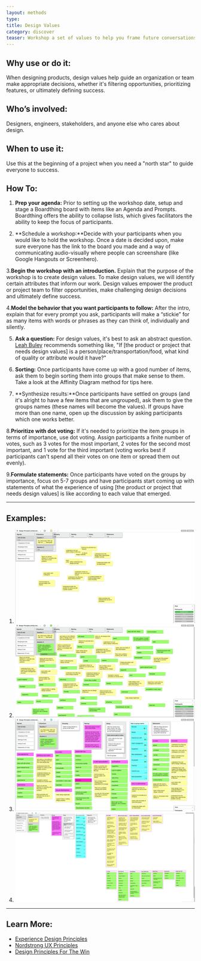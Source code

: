 ```yaml
---
layout: methods
type:
title: Design Values
category: discover
teaser: Workshop a set of values to help you frame future conversations around product success.
---
```



## Why use or do it:

When designing products, design values help guide an organization or team make appropriate decisions, whether it's filtering opportunities, prioritizing features, or ultimately defining success.

## Who’s involved:

Designers, engineers, stakeholders, and anyone else who cares about design.

## When to use it:

Use this at the beginning of a project when you need a "north star" to guide everyone to success.

## How To:

1. **Prep your agenda:** Prior to setting up the workshop date, setup and stage a Boardthing board with items like an Agenda and Prompts. Boardthing offers the ability to collapse lists, which gives facilitators the ability to keep the focus of participants.

2. **Schedule a workshop:**Decide with your participants when you would like to hold the workshop. Once a date is decided upon, make sure everyone has the link to the board you made and a way of communicating audio-visually where people can screenshare (like Google Hangouts or Screenhero).

3.**Begin the workshop with an introduction.** Explain that the purpose of the workshop is to create design values. To make design values, we will identify certain attributes that inform our work. Design values empower the product or project team to filter opportunities, make challenging design decisions and ultimately define success. 

4.**Model the behavior that you want participants to follow:** After the intro, explain that for every prompt you ask, participants will make a “stickie” for as many items with words or phrases as they can think of, individually and silently. 

5. **Ask a question:** For design values, it's best to ask an abstract question. [Leah Buley](http://leahbuley.com/) recommends something like, "If [the product or project that needs design values] is a person/place/transportation/food, what kind of quality or attribute would it have?"

6. **Sorting:** Once participants have come up with a good number of items, ask them to begin sorting them into groups that make sense to them. Take a look at the Affinity Diagram method for tips here.

7. **Synthesize results:**Once participants have settled on groups (and it's alright to have a few items that are ungrouped), ask them to give the groups names (these names will become the values). If groups have more than one name, open up the discussion by asking participants which one works better.

8.**Prioritize with dot voting:** If it's needed to prioritize the item groups in terms of importance, use dot voting. Assign participants a finite number of votes, such as 3 votes for the most important, 2 votes for the second most important, and 1 vote for the third important (voting works best if participants can't spend all their votes on one item or spread them out evenly).

9.**Formulate statements:** Once participants have voted on the groups by importance, focus on 5-7 groups and have participants start coming up with statements of what the experience of using [the product or project that needs design values] is like according to each value that emerged.

---

## Examples:

1. ![design values words with Board Thing](/img/methods/dv1.png)
2. ![design values words and dot voting with Board Thing](/img/methods/dv2.png)
3. ![design values words and clustering with Board Thing](/img/methods/dv3.png)
4. ![design values words refined with Board Thing](/img/methods/dv4.png)

---

## Learn More:

* [Experience Design Principles](https://uxthink.wordpress.com/2011/02/01/expereince-design-principles/)
* [Nordstrong UX Principles](http://www.justinmarxdesign.com/nordstrom-ux-principles)
* [Design Principles For The Win](http://www.designprinciplesftw.com)
